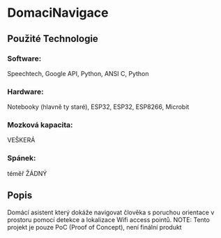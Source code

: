 # DomaciNavigace
## Použité Technologie
### Software:
Speechtech, Google API, Python, ANSI C, Python

### Hardware:
Notebooky (hlavně ty staré), ESP32, ESP32, ESP8266, Microbit

### Mozková kapacita:
VEŠKERÁ

### Spánek:
téměř ŽÁDNÝ

## Popis
Domácí asistent který dokáže navigovat člověka s poruchou orientace v prostoru pomocí detekce a lokalizace Wifi access pointů.
NOTE: Tento projekt je pouze PoC (Proof of Concept), není finální produkt
